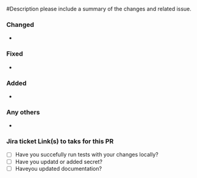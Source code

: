 #Description
please include a summary of the changes and related issue.
### Changed
*
### Fixed
*
### Added
*
### Any others
*
### Jira ticket Link(s) to taks for this PR
- [ ] Have you succefully run tests with your changes locally?
- [ ] Have you updatd or added secret?
- [ ] Haveyou updated documentation?
